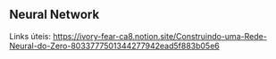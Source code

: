 ## Neural Network

Links úteis:
https://ivory-fear-ca8.notion.site/Construindo-uma-Rede-Neural-do-Zero-8033777501344277942ead5f883b05e6
